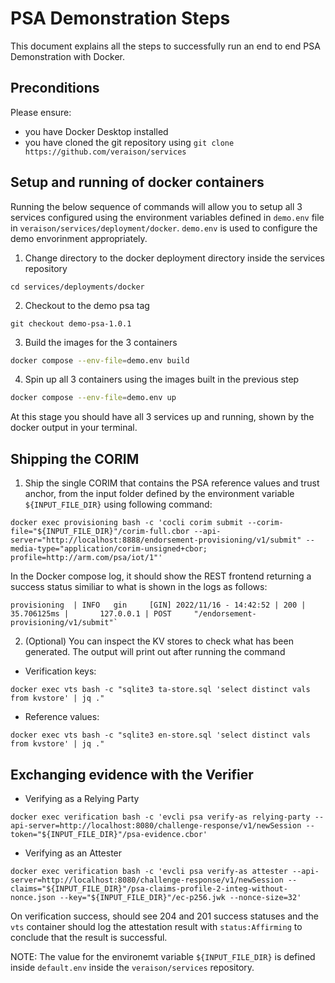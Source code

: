 # PSA Demonstration Steps

This document explains all the steps to successfully run an end to end PSA Demonstration with Docker.

## Preconditions
Please ensure:
- you have Docker Desktop installed 
- you have cloned the git repository using `git clone https://github.com/veraison/services`

## Setup and running of docker containers

Running the below sequence of commands will allow you to setup all 3 services configured using the environment variables defined in `demo.env` file in `veraison/services/deployment/docker`. `demo.env` is used to configure the demo envorinment appropriately.

1. Change directory to the docker deployment directory inside the services repository
```shell
cd services/deployments/docker
```

2. Checkout to the demo psa tag
```shell
git checkout demo-psa-1.0.1 
```

3. Build the images for the 3 containers
```bash
docker compose --env-file=demo.env build
```

4. Spin up all 3 containers using the images built in the previous step
```bash
docker compose --env-file=demo.env up
```

At this stage you should have all 3 services up and running, shown by the docker output in your terminal.

## Shipping the CORIM

1. Ship the single CORIM that contains the PSA reference values and trust anchor, from the input folder defined by the environment variable `${INPUT_FILE_DIR}` using following command:

```shell
docker exec provisioning bash -c 'cocli corim submit --corim-file="${INPUT_FILE_DIR}"/corim-full.cbor --api-server="http://localhost:8888/endorsement-provisioning/v1/submit" --media-type="application/corim-unsigned+cbor; profile=http://arm.com/psa/iot/1"'
```

In the Docker compose log, it should show the REST frontend returning a success status similiar to what is shown in the logs as follows:

```shell
provisioning  | INFO   gin     [GIN] 2022/11/16 - 14:42:52 | 200 |   35.706125ms |       127.0.0.1 | POST     "/endorsement-provisioning/v1/submit"`
```

2. (Optional) You can inspect the KV stores to check what has been generated. The output will print out after running the command

- Verification keys:
```shell
docker exec vts bash -c "sqlite3 ta-store.sql 'select distinct vals from kvstore' | jq ."
```

- Reference values:
```shell
docker exec vts bash -c "sqlite3 en-store.sql 'select distinct vals from kvstore' | jq ."
```


## Exchanging evidence with the Verifier

- Verifying as a Relying Party
```shell
docker exec verification bash -c 'evcli psa verify-as relying-party --api-server=http://localhost:8080/challenge-response/v1/newSession --token="${INPUT_FILE_DIR}"/psa-evidence.cbor'
```

- Verifying as an Attester
```shell
docker exec verification bash -c 'evcli psa verify-as attester --api-server=http://localhost:8080/challenge-response/v1/newSession --claims="${INPUT_FILE_DIR}"/psa-claims-profile-2-integ-without-nonce.json --key="${INPUT_FILE_DIR}"/ec-p256.jwk --nonce-size=32'
```

On verification success, should see 204 and 201 success statuses and the `vts` container should log the attestation result with `status:Affirming` to conclude that the result is successful.

NOTE: The value for the environemt variable `${INPUT_FILE_DIR}` is defined inside `default.env` inside the `veraison/services` repository.
